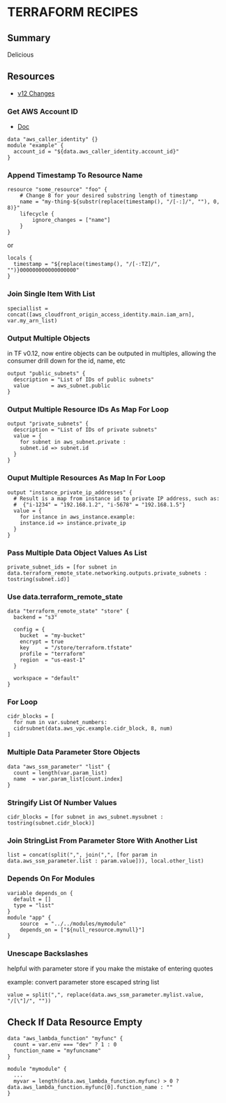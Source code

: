 # TERRAFORM RECIPES

## Summary

Delicious

## Resources

- [v12 Changes](https://www.hashicorp.com/blog/hashicorp-terraform-0-12-preview-for-and-for-each/)

### Get AWS Account ID

- [Doc](https://www.terraform.io/docs/providers/aws/d/caller_identity.html)

```hcl
data "aws_caller_identity" {}
module "example" {
  account_id = "${data.aws_caller_identity.account_id}"
}
```

### Append Timestamp To Resource Name

```hcl
resource "some_resource" "foo" {
    # Change 8 for your desired substring length of timestamp
    name = "my-thing-${substr(replace(timestamp(), "/[-:]/", ""), 0, 8)}"
    lifecycle {
        ignore_changes = ["name"]
    }
}
```

or

```hcl
locals {
  timestamp = "${replace(timestamp(), "/[-:TZ]/", "")}000000000000000000"
}
```

### Join Single Item With List

```hcl
speciallist = concat([aws_cloudfront_origin_access_identity.main.iam_arn], var.my_arn_list)
```

### Output Multiple Objects

in TF v0.12, now entire objects can be outputed in multiples, allowing
the consumer drill down for the id, name, etc

```hcl
output "public_subnets" {
  description = "List of IDs of public subnets"
  value       = aws_subnet.public
}
```

### Output Multiple Resource IDs As Map For Loop

```hcl
output "private_subnets" {
  description = "List of IDs of private subnets"
  value = {
    for subnet in aws_subnet.private :
    subnet.id => subnet.id
  }
}
```

### Ouput Multiple Resources As Map In For Loop

```hcl
output "instance_private_ip_addresses" {
  # Result is a map from instance id to private IP address, such as:
  #  {"i-1234" = "192.168.1.2", "i-5678" = "192.168.1.5"}
  value = {
    for instance in aws_instance.example:
    instance.id => instance.private_ip
  }
}
```

### Pass Multiple Data Object Values As List

```hcl
private_subnet_ids = [for subnet in data.terraform_remote_state.networking.outputs.private_subnets : tostring(subnet.id)]
```

### Use data.terraform_remote_state

```hcl
data "terraform_remote_state" "store" {
  backend = "s3"

  config = {
    bucket  = "my-bucket"
    encrypt = true
    key     = "/store/terraform.tfstate"
    profile = "terraform"
    region  = "us-east-1"
  }

  workspace = "default"
}
```

### For Loop

```hcl
cidr_blocks = [
  for num in var.subnet_numbers:
  cidrsubnet(data.aws_vpc.example.cidr_block, 8, num)
]
```

### Multiple Data Parameter Store Objects

```hcl
data "aws_ssm_parameter" "list" {
  count = length(var.param_list)
  name  = var.param_list[count.index]
}
```

### Stringify List Of Number Values

```hcl
cidr_blocks = [for subnet in aws_subnet.mysubnet : tostring(subnet.cidr_block)]
```

### Join StringList From Parameter Store With Another List

```hcl
list = concat(split(",", join(",", [for param in data.aws_ssm_parameter.list : param.value])), local.other_list)
```

### Depends On For Modules

```hcl
variable depends_on {
  default = []
  type = "list"
}
module "app" {
    source  = "../../modules/mymodule"
    depends_on = ["${null_resource.mynull}"]
}
```

### Unescape Backslashes

helpful with parameter store if you make the mistake of entering quotes

example: convert parameter store escaped string list

```hcl
value = split(",", replace(data.aws_ssm_parameter.mylist.value, "/[\"]/", ""))
```

## Check If Data Resource Empty

```hcl
data "aws_lambda_function" "myfunc" {
  count = var.env === "dev" ? 1 : 0
  function_name = "myfuncname"
}

module "mymodule" {
  ...
  myvar = length(data.aws_lambda_function.myfunc) > 0 ? data.aws_lambda_function.myfunc[0].function_name : ""
}
```
